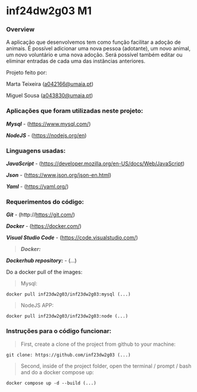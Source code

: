# inf24dw2g03 M1

### Overview

A aplicação que desenvolvemos tem como função facilitar a adoção de animais.
É possível adicionar uma nova pessoa (adotante), um novo animal, um novo voluntário e uma nova adoção.
Será possível também editar ou eliminar entradas de cada uma das instâncias anteriores.

Projeto feito por:

Marta Teixeira (a042166@umaia.pt)

Miguel Sousa (a043830@umaia.pt)

### Aplicações que foram utilizadas neste projeto:

***Mysql*** - (https://www.mysql.com/)

***NodeJS*** - (https://nodejs.org/en)

### Linguagens usadas:

***JavaScript*** - (https://developer.mozilla.org/en-US/docs/Web/JavaScript)

***Json*** - (https://www.json.org/json-en.html)

***Yaml*** - (https://yaml.org/)

### Requerimentos do código:

***Git*** - (http://https://git.com/)

***Docker*** - (https://docker.com/)

***Visual Studio Code*** - (https://code.visualstudio.com/)

> ***Docker:***

***Dockerhub repository:*** - (...)


Do a docker pull of the images:

> Mysql:
```
docker pull inf23dw2g03/inf23dw2g03:mysql (...)
```
> NodeJS APP:
```
docker pull inf23dw2g03/inf23dw2g03:node (...)
```

### Instruções para o código funcionar:

> First, create a clone of the project from github to your machine:
```
git clone: https://github.com/inf23dw2g03 (...)
```

> Second, inside of the project folder, open the terminal / prompt / bash and do a docker compose up:
```
docker compose up -d --build (...)
```

